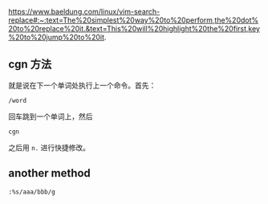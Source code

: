 https://www.baeldung.com/linux/vim-search-replace#:~:text=The%20simplest%20way%20to%20perform,the%20dot%20to%20replace%20it.&text=This%20will%20highlight%20the%20first,key%20to%20jump%20to%20it.

## cgn 方法

就是说在下一个单词处执行上一个命令。首先：

```
/word
```

回车跳到一个单词上，然后

```
cgn
```

之后用 `n.` 进行快捷修改。

## another method

```
:%s/aaa/bbb/g
```

